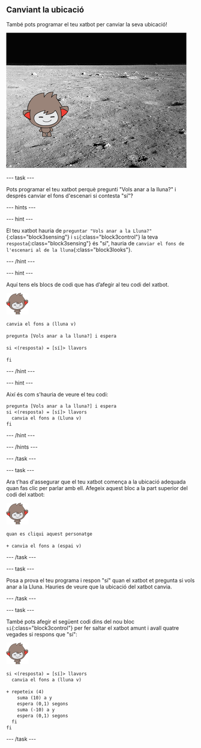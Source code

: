 ## Canviant la ubicació

També pots programar el teu xatbot per canviar la seva ubicació!

![S'està provant un canvi de fons d'escenari](images/chatbot-backdrop-moon.png)

\--- task \---

Pots programar el teu xatbot perquè pregunti "Vols anar a la lluna?" i després canviar el fons d'escenari si contesta "sí"?

\--- hints \---

\--- hint \---

El teu xatbot hauria de `preguntar "Vols anar a la Lluna?"`{:class="block3sensing"} i `si`{:class="block3control"} la teva `resposta`{:class="block3sensing"} és "sí", hauria de `canviar el fons de l'escenari al de la lluna`{:class="block3looks"}.

\--- /hint \---

\--- hint \---

Aquí tens els blocs de codi que has d’afegir al teu codi del xatbot.

![personatge nano](images/nano-sprite.png)

```blocks3
canvia el fons a (lluna v)

pregunta [Vols anar a la lluna?] i espera

si <(resposta) = [sí]> llavors 

fi
```

\--- /hint \---

\--- hint \---

Així és com s'hauria de veure el teu codi:

```blocks3
pregunta [Vols anar a la lluna?] i espera
si <(resposta) = [sí]> llavors 
  canvia el fons a (Lluna v)
fi
```

\--- /hint \---

\--- /hints \---

\--- /task \---

\--- task \---

Ara t'has d'assegurar que el teu xatbot comença a la ubicació adequada quan fas clic per parlar amb ell. Afegeix aquest bloc a la part superior del codi del xatbot:

![personatge nano](images/nano-sprite.png)

```blocks3
quan es cliqui aquest personatge

+ canvia el fons a (espai v)
```

\--- /task \---

\--- task \---

Posa a prova el teu programa i respon "sí" quan el xatbot et pregunta si vols anar a la Lluna. Hauries de veure que la ubicació del xatbot canvia.

\--- /task \---

\--- task \---

També pots afegir el següent codi dins del nou bloc `si`{:class="block3control"} per fer saltar el xatbot amunt i avall quatre vegades si respons que "sí":

![personatge nano](images/nano-sprite.png)

```blocks3
si <(resposta) = [sí]> llavors 
  canvia el fons a (lluna v)

+ repeteix (4) 
    suma (10) a y
    espera (0,1) segons
    suma (-10) a y
    espera (0,1) segons
  fi
fi
```

\--- /task \---